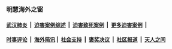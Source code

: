
### 明慧海外之窗

####  [武汉肺炎](indexes/365.md?t=05100501) &nbsp;|&nbsp;  [迫害案例综述](indexes/328.md?t=05100501) &nbsp;|&nbsp; [迫害致死案例](indexes/277.md?t=05100501)  &nbsp;|&nbsp; [更多迫害案例](indexes/81.md?t=05100501)  &nbsp;|&nbsp; 
####  [时事评论](indexes/19.md?t=05100501) &nbsp;|&nbsp; [海外简讯](indexes/245.md?t=05100501)&nbsp;|&nbsp;  [社会支持](indexes/140.md?t=05100501) &nbsp;|&nbsp; [褒奖决议](indexes/282.md?t=05100501) &nbsp;|&nbsp; [社区报道](indexes/91.md?t=05100501)  &nbsp;|&nbsp; [天人之间](indexes/78.md?t=05100501) 

